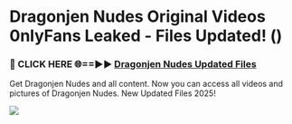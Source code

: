 # Dragonjen Nudes Original Videos 0nlyFans Leaked - Files Updated! ()

<h3>🔴 CLICK HERE 🌐==►► <a href="https://tinyurl.com/2p9ay9w9" rel="nofollow">Dragonjen Nudes Updated Files</a></h3>

Get Dragonjen Nudes and all content. Now you can access all videos and pictures of Dragonjen Nudes. New Updated Files 2025!

[![](https://i.imgur.com/KQgVmj3.gif)](https://tinyurl.com/2p9ay9w9)
